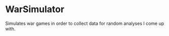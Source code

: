 WarSimulator
============

 Simulates war games in order to collect data for random analyses I come up with.
